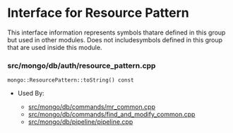 
# Interface for Resource Pattern
This interface information represents symbols thatare defined in this group but used in other modules.  Does not includesymbols defined in this group that are used inside this module.

### src/mongo/db/auth/resource\_pattern.cpp

<div></div>

    mongo::ResourcePattern::toString() const

- Used By:

    - [src/mongo/db/commands/mr\_common.cpp](../../../queries/database\_commands)
    - [src/mongo/db/commands/find\_and\_modify\_common.cpp](../../../queries/database\_commands)
    - [src/mongo/db/pipeline/pipeline.cpp](../../../queries/aggregation\_framework)
